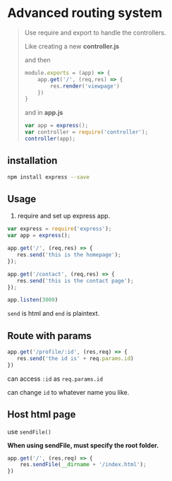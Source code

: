 # Advanced routing system

> Use require and export to handle the controllers.
>
> Like creating a new **controller.js**
>
> and then
>
> ```js
> module.exports = (app) => {
>     app.get('/', (req,res) => {
>         res.render('viewpage')
>     })
> }
> ```
>
> and in **app.js**
>
> ```js
> var app = express();
> var controller = require('controller');
> controller(app);
> ```
>
>



## installation

```bash
npm install express --save
```



## Usage

1. require and set up express app.

```js
var express = require('express');
var app = express();

app.get('/', (req,res) => {
   res.send('this is the homepage'); 
});

app.get('/contact', (req,res) => {
   res.send('this is the contact page'); 
});

app.listen(3000)
```



`send` is html and `end` is plaintext.



## Route with params

```js
app.get('/profile/:id', (res,req) => {
   res.send('the id is' + req.params.id)
})
```

can access `:id` as `req.params.id`

can change `id` to whatever name you like.



## Host html page

use `sendFile()`

**When using sendFile, must specify the root folder.**

```js
app.get('/', (res,req) => {
    res.sendFile(__dirname + '/index.html');
})
```

